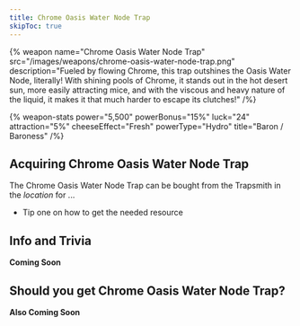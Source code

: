 ```yaml
---
title: Chrome Oasis Water Node Trap
skipToc: true
---
```


{% weapon
 name="Chrome Oasis Water Node Trap"
 src="/images/weapons/chrome-oasis-water-node-trap.png"
 description="Fueled by flowing Chrome, this trap outshines the Oasis Water Node, literally! With shining pools of Chrome, it stands out in the hot desert sun, more easily attracting mice, and with the viscous and heavy nature of the liquid, it makes it that much harder to escape its clutches!"
/%}

{% weapon-stats
 power="5,500"
 powerBonus="15%"
 luck="24"
 attraction="5%"
 cheeseEffect="Fresh"
 powerType="Hydro"
 title="Baron / Baroness"
/%}

## Acquiring Chrome Oasis Water Node Trap

The Chrome Oasis Water Node Trap can be bought from the Trapsmith in the *location* for ...

- Tip one on how to get the needed resource

## Info and Trivia

**Coming Soon**

## Should you get Chrome Oasis Water Node Trap?

**Also Coming Soon**
